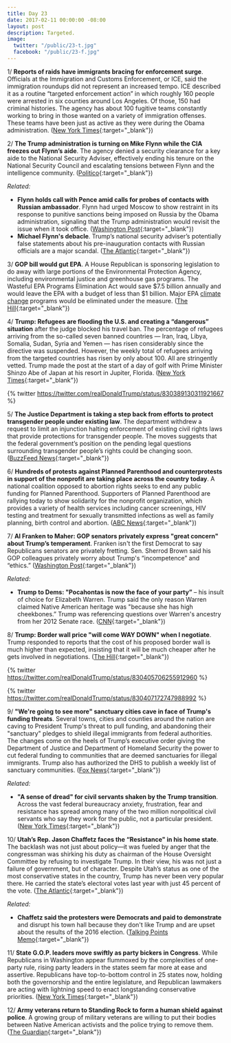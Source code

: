```yaml
---
title: Day 23
date: 2017-02-11 00:00:00 -08:00
layout: post
description: Targeted.
image:
  twitter: "/public/23-t.jpg"
  facebook: "/public/23-f.jpg"
---
```


1/ **Reports of raids have immigrants bracing for enforcement surge**. Officials at the Immigration and Customs Enforcement, or ICE, said the immigration roundups did not represent an increased tempo. ICE described it as a routine “targeted enforcement action” in which roughly 160 people were arrested in six counties around Los Angeles. Of those, 150 had criminal histories. The agency has about 100 fugitive teams constantly working to bring in those wanted on a variety of immigration offenses. These teams have been just as active as they were during the Obama administration. ([New York Times](https://www.nytimes.com/2017/02/10/us/immigration-raids-enforcement.html){:target="_blank"})

2/ **The Trump administration is turning on Mike Flynn while the CIA freezes out Flynn’s aide**. The agency denied a security clearance for a key aide to the National Security Adviser, effectively ending his tenure on the National Security Council and escalating tensions between Flynn and the intelligence community. ([Politico](http://www.politico.com/story/2017/02/mike-flynn-nsa-aide-trump-234923){:target="_blank"})

_Related:_

* **Flynn holds call with Pence amid calls for probes of contacts with Russian ambassador**. Flynn had urged Moscow to show restraint in its response to punitive sanctions being imposed on Russia by the Obama administration, signaling that the Trump administration would revisit the issue when it took office. ([Washington Post](https://www.washingtonpost.com/world/national-security/flynn-holds-call-with-pence-amid-calls-for-probes-of-contacts-with-russian-ambassador/2017/02/10/f8fb83a0-efe1-11e6-9973-c5efb7ccfb0d_story.html){:target="_blank"})
* **Michael Flynn's debacle**. Trump’s national security adviser’s potentially false statements about his pre-inauguration contacts with Russian officials are a major scandal. ([The Atlantic](https://www.theatlantic.com/politics/archive/2017/02/michael-flynns-disaster/516285/){:target="_blank"})

3/ **GOP bill would gut EPA**. A House Republican is sponsoring legislation to do away with large portions of the Environmental Protection Agency, including environmental justice and greenhouse gas programs. The Wasteful EPA Programs Elimination Act would save $7.5 billion annually and would leave the EPA with a budget of less than $1 billion. Major EPA <a href="{{ site.baseurl }}/trump-epa/">climate change</a> programs would be eliminated under the measure. ([The Hill](http://thehill.com/policy/energy-environment/318931-gop-bill-would-gut-epa){:target="_blank"})

4/ **Trump: Refugees are flooding the U.S. and creating a “dangerous” situation** after the judge blocked his travel ban. The percentage of refugees arriving from the so-called seven banned countries — Iran, Iraq, Libya, Somalia, Sudan, Syria and Yemen — has risen considerably since the directive was suspended. However, the weekly total of refugees arriving from the targeted countries has risen by only about 100. All are stringently vetted. Trump made the post at the start of a day of golf with Prime Minister Shinzo Abe of Japan at his resort in Jupiter, Florida. ([New York Times](https://www.nytimes.com/2017/02/11/us/politics/refugees-donald-trump-syria.html){:target="_blank"})

{% twitter https://twitter.com/realDonaldTrump/status/830389130311921667 %}

5/ **The Justice Department is taking a step back from efforts to protect transgender people under existing law**. The department withdrew a request to limit an injunction halting enforcement of existing civil rights laws that provide protections for transgender people. The moves suggests that the federal government’s position on the pending legal questions surrounding transgender people’s rights could be changing soon. ([BuzzFeed News](https://www.buzzfeed.com/chrisgeidner/justice-department-takes-a-step-back-from-effort-to-protect){:target="_blank"})

6/ **Hundreds of protests against Planned Parenthood and counterprotests in support of the nonprofit are taking place across the country today**. A national coalition opposed to abortion rights seeks to end any public funding for Planned Parenthood. Supporters of Planned Parenthood are rallying today to show solidarity for the nonprofit organization, which provides a variety of health services including cancer screenings, HIV testing and treatment for sexually transmitted infections as well as family planning, birth control and abortion. ([ABC News](http://abcnews.go.com/Politics/hundreds-protests-planned-parenthood-set-today/story?id=45424516){:target="_blank"})

7/ **Al Franken to Maher: GOP senators privately express "great concern" about Trump’s temperament**. Franken isn't the first Democrat to say Republicans senators are privately fretting. Sen. Sherrod Brown said his GOP colleagues privately worry about Trump's “incompetence” and “ethics.” ([Washington Post](https://www.washingtonpost.com/news/the-fix/wp/2017/02/11/al-franken-tells-maher-gop-senators-privately-express-great-concern-about-trumps-temperament/){:target="_blank"})

_Related:_

* **Trump to Dems: "Pocahontas is now the face of your party”** – his insult of choice for Elizabeth Warren. Trump said the only reason Warren claimed Native American heritage was "because she has high cheekbones.” Trump was referencing questions over Warren's ancestry from her 2012 Senate race. ([CNN](http://www.cnn.com/2017/02/10/politics/donald-trump-elizabeth-warren-voter-fraud/){:target="_blank"})

8/ **Trump: Border wall price "will come WAY DOWN" when I negotiate**. Trump responded to reports that the cost of his proposed border wall is much higher than expected, insisting that it will be much cheaper after he gets involved in negotiations. ([The Hill](http://thehill.com/homenews/administration/319070-trump-border-wall-price-will-come-way-down-when-i-negotiate){:target="_blank"})

{% twitter https://twitter.com/realDonaldTrump/status/830405706255912960 %}

{% twitter https://twitter.com/realDonaldTrump/status/830407172747988992 %}

9/ **"We're going to see more" sanctuary cities cave in face of Trump's funding threats**. Several towns, cities and counties around the nation are caving to President Trump's threat to pull funding, and abandoning their "sanctuary" pledges to shield illegal immigrants from federal authorities. The changes come on the heels of Trump’s executive order giving the Department of Justice and Department of Homeland Security the power to cut federal funding to communities that are deemed sanctuaries for illegal immigrants. Trump also has authorized the DHS to publish a weekly list of sanctuary communities. ([Fox News](http://www.foxnews.com/politics/2017/02/10/were-going-to-see-more-sanctuary-cities-cave-in-face-trumps-funding-threats.html){:target="_blank"})

_Related:_

*  **"A sense of dread" for civil servants shaken by the Trump transition**. Across the vast federal bureaucracy anxiety, frustration, fear and resistance has spread among many of the two million nonpolitical civil servants who say they work for the public, not a particular president. ([New York Times](https://www.nytimes.com/2017/02/11/us/politics/a-sense-of-dread-for-civil-servants-shaken-by-trump-transition.html){:target="_blank"})

10/ **Utah’s Rep. Jason Chaffetz faces the “Resistance" in his home state**. The backlash was not just about policy—it was fueled by anger that the congressman was shirking his duty as chairman of the House Oversight Committee by refusing to investigate Trump. In their view, his was not just a failure of government, but of character. Despite Utah’s status as one of the most conservative states in the country, Trump has never been very popular there. He carried the state’s electoral votes last year with just 45 percent of the vote. ([The Atlantic](https://www.theatlantic.com/politics/archive/2017/02/inside-the-utah-resistance/516303/){:target="_blank"})

_Related:_

* **Chaffetz said the protesters were Democrats and paid to demonstrate** and disrupt his town hall because they don't like Trump and are upset about the results of the 2016 election. ([Talking Points Memo](http://talkingpointsmemo.com/livewire/chaffetz-town-hall-believes-paid-protestos){:target="_blank"})

11/ **State G.O.P. leaders move swiftly as party bickers in Congress**. While Republicans in Washington appear flummoxed by the complexities of one-party rule, rising party leaders in the states seem far more at ease and assertive. Republicans have top-to-bottom control in 25 states now, holding both the governorship and the entire legislature, and Republican lawmakers are acting with lightning speed to enact longstanding conservative priorities. ([New York Times](https://www.nytimes.com/2017/02/11/us/state-republican-leaders-move-swiftly.html){:target="_blank"})

12/ **Army veterans return to Standing Rock to form a human shield against police**. A growing group of military veterans are willing to put their bodies between Native American activists and the police trying to remove them. ([The Guardian](https://www.theguardian.com/us-news/2017/feb/11/standing-rock-army-veterans-camp){:target="_blank"})
